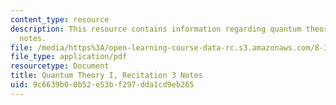 ```yaml
---
content_type: resource
description: This resource contains information regarding quantum theory I, recitation
  notes.
file: /media/https%3A/open-learning-course-data-rc.s3.amazonaws.com/8-321-quantum-theory-i-fall-2017/9c6639b00b52e53bf297dda1cd9eb265_MIT8_321F17_Rec3.pdf
file_type: application/pdf
resourcetype: Document
title: Quantum Theory I, Recitation 3 Notes
uid: 9c6639b0-0b52-e53b-f297-dda1cd9eb265
---
```

